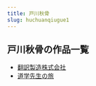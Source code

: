 ```yaml
---
title: 戸川秋骨
slug: huchuanqiugue1
---
```


## 戸川秋骨の作品一覧

- [翻訳製造株式会社](fanyizhizaozhushihuishe7a)
- [道学先生の旅](daoxuexianshengnoluc8)
